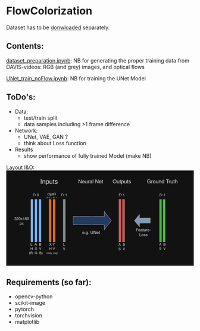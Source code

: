# FlowColorization

Dataset has to be [donwloaded](https://davischallenge.org/davis2017/code.html) separately.

## Contents:
[dataset_preparation.ipynb](dataset_preparation.ipynb):
NB for generating the proper training data from DAVIS-videos: RGB (and grey) images, and optical flows

[UNet_train_noFlow.ipynb](UNet_train_noFlow.ipynb):
NB for training the UNet Model



## ToDo's:
- Data:
  - test/train split
  - data samples including >1 frame difference
- Network:
  - UNet, VAE, GAN ?
  - think about Loss function
- Results
  - show performance of fully trained Model (make NB)

Layout I&O:
![NN IO Design](https://github.com/jan-spr/FlowColorization/blob/main/NN%20Diagram.png?raw=true)

## Requirements (so far):
- opencv-python
- scikit-image
- pytorch
- torchvision
- matplotlib
